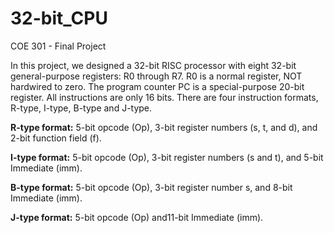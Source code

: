 # 32-bit_CPU
COE 301 - Final Project

In this project, we designed a 32-bit RISC processor with eight 32-bit general-purpose registers: R0 through R7. R0 is a normal register, NOT hardwired to zero. The program counter PC is a special-purpose 20-bit register. All instructions are only 16 bits. There are four instruction formats, R-type, I-type, B-type and J-type.

**R-type format:**
5-bit opcode (Op), 3-bit register numbers (s, t, and d), and 2-bit function field (f). 

**I-type format:**
5-bit opcode (Op), 3-bit register numbers (s and t), and 5-bit Immediate (imm).

**B-type format:** 
5-bit opcode (Op), 3-bit register number s, and 8-bit Immediate (imm).

**J-type format:**
5-bit opcode (Op) and11-bit Immediate (imm).

